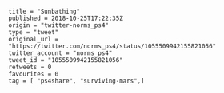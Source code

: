 ```
title = "Sunbathing"
published = 2018-10-25T17:22:35Z
origin = "twitter-norms_ps4"
type = "tweet"
original_url = "https://twitter.com/norms_ps4/status/1055509942155821056"
twitter_account = "norms_ps4"
tweet_id = "1055509942155821056"
retweets = 0
favourites = 0
tag = [ "ps4share", "surviving-mars",]
```

<p class='image'><img src='https://mnf.m17s.net/2018/10/25/DqXsshQW4AAe3qf.jpg' alt=''></p>

